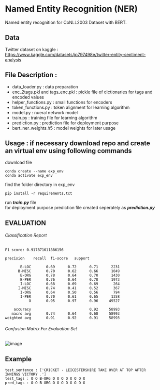 # Named Entity Recognition (NER)

Named entity recognition for CoNLL2003 Dataset with BERT.

Data
----
Twitter dataset on kaggle : https://www.kaggle.com/datasets/jp797498e/twitter-entity-sentiment-analysis

File Description :
----
- data_loader.py : data preparation
- enc_2tags.pkl and tags_enc.pkl : pickle file of dictionaries for tags and encoded values
- helper_functions.py : small functions for encoders
- token_functions.py : token alignment for learning algorithm
- model.py : nueral network model
- train.py : training file for learning algorithm
- prediction.py : prediction file for deployment purpose 
- bert_ner_weights.h5 : model weights for later usage

Usage :
if necessary download repo and create an virtual env using following commands 
----
download file 
```
conda create --name exp_env
conda activate exp_env
```
find the folder directory in exp_env
```
pip install -r requirements.txt 
```
run ***train.py*** file 
<br/>
for deployment purpose prediction file created seperately as ***prediction.py***




EVALUATION
---------------
###### Classification Report
```
F1 score: 0.917871611886156

precision    recall  f1-score   support

       B-LOC       0.69      0.72      0.71      2231
      B-MISC       0.70      0.62      0.66      1049
       B-ORG       0.78      0.64      0.70      1430
       B-PER       0.76      0.64      0.70      1973
       I-LOC       0.68      0.69      0.69       264
      I-MISC       0.74      0.41      0.52       367
       I-ORG       0.64      0.50      0.56       794
       I-PER       0.70      0.61      0.65      1358
           O       0.95      0.97      0.96     49527

    accuracy                           0.92     58993
   macro avg       0.74      0.64      0.68     58993
weighted avg       0.91      0.92      0.91     58993
```
             
###### Confusion Matrix For Evaluation Set

![image](https://user-images.githubusercontent.com/55249305/191540581-88ddb58d-bfd2-4b57-bb69-aa91c3fcc476.png)

Example
---------------
```
test_sentence : ['CRICKET - LEICESTERSHIRE TAKE OVER AT TOP AFTER INNINGS VICTORY .']
test_tags : O O B-ORG O O O O O O O O
pred_tags : O O B-ORG O O O O O O O O
```
